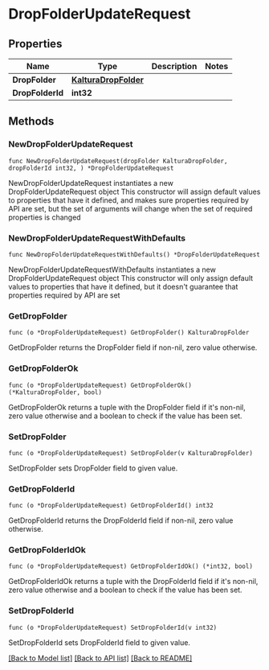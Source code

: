 # DropFolderUpdateRequest

## Properties

Name | Type | Description | Notes
------------ | ------------- | ------------- | -------------
**DropFolder** | [**KalturaDropFolder**](KalturaDropFolder.md) |  | 
**DropFolderId** | **int32** |  | 

## Methods

### NewDropFolderUpdateRequest

`func NewDropFolderUpdateRequest(dropFolder KalturaDropFolder, dropFolderId int32, ) *DropFolderUpdateRequest`

NewDropFolderUpdateRequest instantiates a new DropFolderUpdateRequest object
This constructor will assign default values to properties that have it defined,
and makes sure properties required by API are set, but the set of arguments
will change when the set of required properties is changed

### NewDropFolderUpdateRequestWithDefaults

`func NewDropFolderUpdateRequestWithDefaults() *DropFolderUpdateRequest`

NewDropFolderUpdateRequestWithDefaults instantiates a new DropFolderUpdateRequest object
This constructor will only assign default values to properties that have it defined,
but it doesn't guarantee that properties required by API are set

### GetDropFolder

`func (o *DropFolderUpdateRequest) GetDropFolder() KalturaDropFolder`

GetDropFolder returns the DropFolder field if non-nil, zero value otherwise.

### GetDropFolderOk

`func (o *DropFolderUpdateRequest) GetDropFolderOk() (*KalturaDropFolder, bool)`

GetDropFolderOk returns a tuple with the DropFolder field if it's non-nil, zero value otherwise
and a boolean to check if the value has been set.

### SetDropFolder

`func (o *DropFolderUpdateRequest) SetDropFolder(v KalturaDropFolder)`

SetDropFolder sets DropFolder field to given value.


### GetDropFolderId

`func (o *DropFolderUpdateRequest) GetDropFolderId() int32`

GetDropFolderId returns the DropFolderId field if non-nil, zero value otherwise.

### GetDropFolderIdOk

`func (o *DropFolderUpdateRequest) GetDropFolderIdOk() (*int32, bool)`

GetDropFolderIdOk returns a tuple with the DropFolderId field if it's non-nil, zero value otherwise
and a boolean to check if the value has been set.

### SetDropFolderId

`func (o *DropFolderUpdateRequest) SetDropFolderId(v int32)`

SetDropFolderId sets DropFolderId field to given value.



[[Back to Model list]](../README.md#documentation-for-models) [[Back to API list]](../README.md#documentation-for-api-endpoints) [[Back to README]](../README.md)



